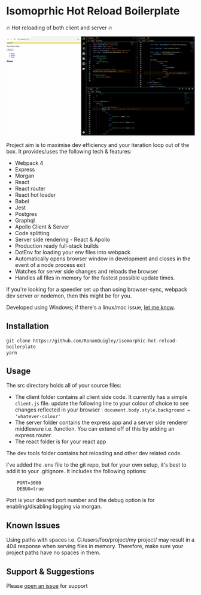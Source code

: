 # Isomoprhic Hot Reload Boilerplate

:fire: Hot reloading of both client and server :fire:

![example-gif](example.gif)

Project aim is to maximise dev efficiency and your iteration loop out of the box. It provides/uses the following tech & features:

-   Webpack 4
-   Express
-   Morgan
-   React
-   React router
-   React hot loader
-   Babel
-   Jest
-   Postgres
-   Graphql
-   Apollo Client & Server
-   Code splitting
-   Server side rendering - React & Apollo
-   Production ready full-stack builds
-   DotEnv for loading your env files into webpack
-   Automatically opens browser window in development and closes in the event of a node process exit
-   Watches for server side changes and reloads the browser
-   Handles all files in memory for the fastest possible update times.

If you're looking for a speedier set up than using browser-sync, webpack dev server or nodemon, then this might be for you.

Developed using Windows; if there's a linux/mac issue, [let me know](https://github.com/RonanQuigley/isomorphic-hot-reload-boilerplate/issues).

## Installation

```
git clone https://github.com/RonanQuigley/isomorphic-hot-reload-boilerplate
yarn
```

## Usage

The src directory holds all of your source files:

-   The client folder contains all client side code. It currently has a simple `client.js` file. update the following line to your colour of choice to see changes reflected in your browser : `document.body.style.background = 'whatever-colour'`
-   The server folder contains the express app and a server side renderer middleware i.e. function. You can extend off of this by adding an express router.
-   The react folder is for your react app

The dev tools folder contains hot reloading and other dev related code.

I've added the .env file to the git repo, but for your own setup, it's best to add it to your .gitignore. It includes the following options:

```
    PORT=3000
    DEBUG=true
```

Port is your desired port number and the debug option is for enabling/disabling logging via morgan.

## Known Issues

Using paths with spaces i.e. C:/users/foo/project/my project/ may result in a 404 response when serving files in memory. Therefore, make sure your project paths have no spaces in them.

## Support & Suggestions

Please [open an issue](https://github.com/RonanQuigley/isomorphic-hot-reload-boilerplate/issues) for support
